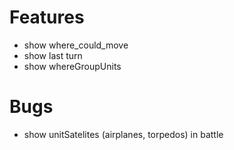 Features
=======
- show where_could_move
- show last turn
- show whereGroupUnits

Bugs
=======
- show unitSatelites (airplanes, torpedos) in battle